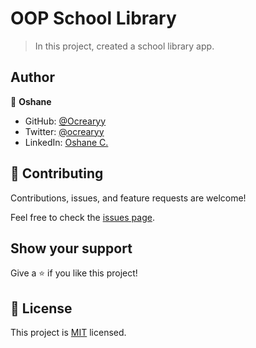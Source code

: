 

# OOP School Library


>In this project, created a school library app. 



## Author


👤 **Oshane**

- GitHub: [@Ocrearyy](https://github.com/ocrearyy)
- Twitter: [@ocrearyy](https://twitter.com/ocrearyy)
- LinkedIn: [Oshane C.](https://www.linkedin.com/in/ocreary/)

## 🤝 Contributing

Contributions, issues, and feature requests are welcome!

Feel free to check the [issues page](../../issues/).

## Show your support

Give a ⭐️ if you like this project!

## 📝 License

This project is [MIT](./MIT.md) licensed.
